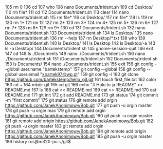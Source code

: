   105  rm 0
  106  cd
  107  who
  108  nano Documents/trident.sh 
  109  cd Desktop/
  110  rm file*
  111  cd
  112  Documents/trident.sh 
  113  clear
  114  nano Documents/trident.sh 
  115  rm file*
  116  cd Desktop/
  117  rm file*
  118  ls
  119  rm 
  120  rm 1*
  121  rm 12
  122  rm 2*
  123  rm 3*
  124  rm 4*
  125  rm 5*
  126  rm 6*
  127  rm 7*
  128  rm 8*
  129  rm 9*
  130  cd
  131  Documents/trident.sh 
  132  nano Documents/trident.sh 
  133  Documents/trident.sh 
  134  ls Desktop/
  135  nano Documents/trident.sh 
  136  rm --help
  137  rm Desktop/*.txt
  138  who
  139  Documents/trident.sh 
  140  ls Desktop/
  141  ls Desktop
  142  ls Desktop/-a
  143  ls -a  Desktop/
  144  Documents/trident.sh 
  145  gnome-session-quit 
  146  exit
  147  cd
  148  ls ./Documents
  149  nano ./Documents/tridient.sh
  150  nano ./Documents/trident.sh
  151  /Documents/trident.sh
  152  Documents/trident.sh
  153  ls Documents/
  154  nano ./Documents/trident.sh
  155  exit 
  156  git config --global user.name "bartekstemp"
  157  git config --global
  158  git config --global user.email "xbartek97@wp.pl"
  159  git config -l
  160  git clone https://github.com/bartekstemp/hello_git.git
  161  touch first_file.txt
  162  color
  163  cd ~
  164  mkdir git
  165  cd git
  166  echo "# Halo to ja README" >> README.md
  167  ls
  168  cat << README.md
  169  cat >>  README.md
  170  cat  README.md
  171  git init
  172  git add README.md
  173  git status
  174  git commit -m "first commit"
  175  git status
  176  git remote add orgin https://github.com/JanekAnonimowy/Bob.git
  177  git push -u orgin master
  178  git push -u orgin mas
  179  git remote add orgin https://github.com/JanekAnonimowy/Bob.git
  180  git push -u orgin master
  181  git remote add origin https://github.com/JanekAnonimowy/Bob.git
  182  git push -u orgin master
  183  git remote add orgin https://github.com/JanekAnonimowy/Bob.git
  184  git remote add origin https://github.com/JanekAnonimowy/Bob.git
  185  git push -u orgin master
  186  history
ros@m320-pc:~/git$ 
